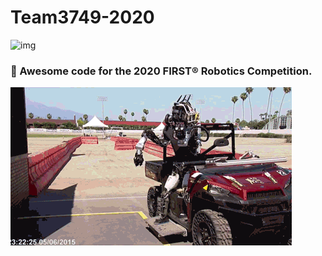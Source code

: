 # Team3749-2020
![img](img/team_optix_logo.png "Team Optix Logo")
### 🤖 Awesome code for the 2020 FIRST® Robotics Competition.
![img](img/optixrobotbelike.gif "Optix Robot Be Like")
